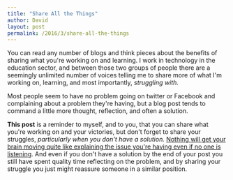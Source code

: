 ```yaml
---
title: "Share All the Things"
author: David
layout: post
permalink: /2016/3/share-all-the-things
---
```

You can read any number of blogs and think pieces about the benefits of sharing what you're working on and learning. I work in technology in the education sector, and between those two groups of people there are a seemingly unlimited number of voices telling me to share more of what I'm working on, learning, and most importantly, _struggling with._

Most people seem to have no problem going on twitter or Facebook and complaining about a problem they're having, but a blog post tends to command a little more thought, reflection, and often a solution.

**This post** is a reminder to myself, and to you, that you can share what you're working on and your victories, but don't forget to share your struggles, _particularly when you don't have a solution._ [Nothing will get your brain moving quite like explaining the issue you're having even if no one is listening](https://en.wikipedia.org/wiki/Rubber_duck_debugging). And even if you don't have a solution by the end of your post you still have spent quality time reflecting on the problem, and by sharing your struggle you just might reassure someone in a similar position.
